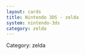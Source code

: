 ```yaml
---
layout: cards
title: Nintendo 3DS - zelda
system: nintendo-3ds
category: zelda
---
```

<div class="alert alert-secondary mb-4"><span class="i18n innerHTML-category">Category: </span><span class="i18n innerHTML-cat-zelda">zelda</span></div>
